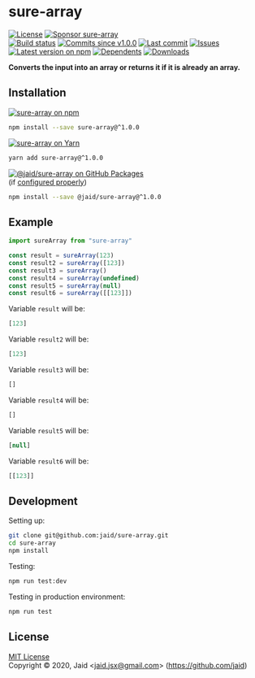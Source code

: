 # sure-array


<a href="https://raw.githubusercontent.com/jaid/sure-array/master/license.txt"><img src="https://img.shields.io/github/license/jaid/sure-array?style=flat-square" alt="License"/></a> <a href="https://github.com/sponsors/jaid"><img src="https://img.shields.io/badge/<3-Sponsor-FF45F1?style=flat-square" alt="Sponsor sure-array"/></a>  
<a href="https://actions-badge.atrox.dev/jaid/sure-array/goto"><img src="https://img.shields.io/endpoint.svg?style=flat-square&url=https%3A%2F%2Factions-badge.atrox.dev%2Fjaid%2Fsure-array%2Fbadge" alt="Build status"/></a> <a href="https://github.com/jaid/sure-array/commits"><img src="https://img.shields.io/github/commits-since/jaid/sure-array/v1.0.0?style=flat-square&logo=github" alt="Commits since v1.0.0"/></a> <a href="https://github.com/jaid/sure-array/commits"><img src="https://img.shields.io/github/last-commit/jaid/sure-array?style=flat-square&logo=github" alt="Last commit"/></a> <a href="https://github.com/jaid/sure-array/issues"><img src="https://img.shields.io/github/issues/jaid/sure-array?style=flat-square&logo=github" alt="Issues"/></a>  
<a href="https://npmjs.com/package/sure-array"><img src="https://img.shields.io/npm/v/sure-array?style=flat-square&logo=npm&label=latest%20version" alt="Latest version on npm"/></a> <a href="https://github.com/jaid/sure-array/network/dependents"><img src="https://img.shields.io/librariesio/dependents/npm/sure-array?style=flat-square&logo=npm" alt="Dependents"/></a> <a href="https://npmjs.com/package/sure-array"><img src="https://img.shields.io/npm/dm/sure-array?style=flat-square&logo=npm" alt="Downloads"/></a>

**Converts the input into an array or returns it if it is already an array.**





## Installation

<a href="https://npmjs.com/package/sure-array"><img src="https://img.shields.io/badge/npm-sure--array-C23039?style=flat-square&logo=npm" alt="sure-array on npm"/></a>

```bash
npm install --save sure-array@^1.0.0
```

<a href="https://yarnpkg.com/package/sure-array"><img src="https://img.shields.io/badge/Yarn-sure--array-2F8CB7?style=flat-square&logo=yarn&logoColor=white" alt="sure-array on Yarn"/></a>

```bash
yarn add sure-array@^1.0.0
```

<a href="https://github.com/jaid/sure-array/packages"><img src="https://img.shields.io/badge/GitHub Packages-@jaid/sure--array-24282e?style=flat-square&logo=github" alt="@jaid/sure-array on GitHub Packages"/></a>  
(if [configured properly](https://help.github.com/en/github/managing-packages-with-github-packages/configuring-npm-for-use-with-github-packages))

```bash
npm install --save @jaid/sure-array@^1.0.0
```



## Example


```javascript
import sureArray from "sure-array"

const result = sureArray(123)
const result2 = sureArray([123])
const result3 = sureArray()
const result4 = sureArray(undefined)
const result5 = sureArray(null)
const result6 = sureArray([[123]])
```

Variable `result` will be:

```javascript
[123]
```
Variable `result2` will be:

```javascript
[123]
```
Variable `result3` will be:

```javascript
[]
```
Variable `result4` will be:

```javascript
[]
```
Variable `result5` will be:

```javascript
[null]
```
Variable `result6` will be:

```javascript
[[123]]
```

















## Development



Setting up:
```bash
git clone git@github.com:jaid/sure-array.git
cd sure-array
npm install
```
Testing:
```bash
npm run test:dev
```
Testing in production environment:
```bash
npm run test
```


## License
[MIT License](https://raw.githubusercontent.com/jaid/sure-array/master/license.txt)  
Copyright © 2020, Jaid \<jaid.jsx@gmail.com> (https://github.com/jaid)
